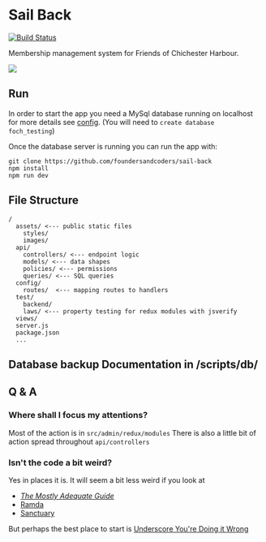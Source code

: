 # Sail Back

[![Build Status](https://travis-ci.org/foundersandcoders/sail-back.svg?branch=reactify)](https://travis-ci.org/foundersandcoders/sail-back)

Membership management system for Friends of Chichester Harbour.

<a href="http://friendsch.org/"><img src='http://friendsch.org/foch/wp-content/uploads/2015/11/friends-logo-title3.jpg'></a>

## Run

In order to start the app you need a MySql database running on localhost for more details see [config](https://github.com/foundersandcoders/sail-back/blob/master/config/env/development.js#L15).
(You will need to `create database foch_testing`)

Once the database server is running you can run the app with:

```
git clone https://github.com/foundersandcoders/sail-back
npm install
npm run dev
```

## File Structure

```
/
  assets/ <--- public static files
    styles/
    images/
  api/
    controllers/ <--- endpoint logic
    models/ <--- data shapes
    policies/ <--- permissions
    queries/ <--- SQL queries
  config/
    routes/  <--- mapping routes to handlers
  test/
    backend/
    laws/ <--- property testing for redux modules with jsverify
  views/
  server.js
  package.json
  ...
```

## Database backup Documentation in /scripts/db/

## Q & A

### Where shall I focus my attentions?

Most of the action is in `src/admin/redux/modules`
There is also a little bit of action spread throughout `api/controllers`

### Isn't the code a bit weird?

Yes in places it is. It will seem a bit less weird if you look at
* [*The Mostly Adequate Guide*][maq]
* [Ramda][ramda]
* [Sanctuary][sanctuary]

[maq]: https://drboolean.gitbooks.io/mostly-adequate-guide/content/
[ramda]: https://github.com/ramda/ramda
[sanctuary]: https://github.com/sanctuary-js/sanctuary

But perhaps the best place to start is [Underscore You're Doing it Wrong][wrong]

[wrong]: https://www.youtube.com/watch?v=m3svKOdZijA
